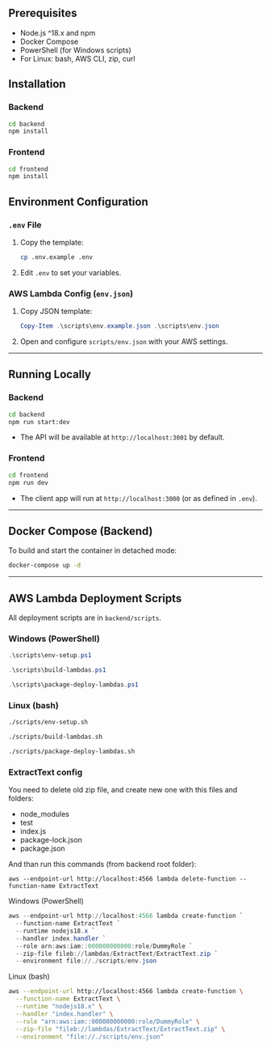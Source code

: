 ## Prerequisites

* Node.js ^18.x and npm
* Docker Compose
* PowerShell (for Windows scripts)
* For Linux: bash, AWS CLI, zip, curl

## Installation

### Backend

```bash
cd backend
npm install
```

### Frontend

```bash
cd frontend
npm install
```

## Environment Configuration

### `.env` File

1. Copy the template:

   ```bash
   cp .env.example .env
   ```
2. Edit `.env` to set your variables.

### AWS Lambda Config (`env.json`)

1. Copy JSON template:

   ```powershell
   Copy-Item .\scripts\env.example.json .\scripts\env.json
   ```
2. Open and configure `scripts/env.json` with your AWS settings.

---

## Running Locally

### Backend

```bash
cd backend
npm run start:dev
```

* The API will be available at `http://localhost:3001` by default.

### Frontend

```bash
cd frontend
npm run dev
```

* The client app will run at `http://localhost:3000` (or as defined in `.env`).

---

## Docker Compose (Backend)

To build and start the container in detached mode:

```bash
docker-compose up -d
```

---

## AWS Lambda Deployment Scripts

All deployment scripts are in `backend/scripts`.

### Windows (PowerShell)

```powershell
.\scripts\env-setup.ps1

.\scripts\build-lambdas.ps1

.\scripts\package-deploy-lambdas.ps1
```

### Linux (bash)

```bash
./scripts/env-setup.sh

./scripts/build-lambdas.sh

./scripts/package-deploy-lambdas.sh
```

### ExtractText config

You need to delete old zip file, and create new one with this files and folders:
- node_modules
- test
- index.js
- package-lock.json
- package.json

And than run this commands (from backend root folder):

```
aws --endpoint-url http://localhost:4566 lambda delete-function --function-name ExtractText
```

Windows (PowerShell)
```powershell
aws --endpoint-url http://localhost:4566 lambda create-function `
  --function-name ExtractText `
  --runtime nodejs18.x `
  --handler index.handler `
  --role arn:aws:iam::000000000000:role/DummyRole `
  --zip-file fileb://lambdas/ExtractText/ExtractText.zip `
  --environment file://./scripts/env.json
```

Linux (bash)
```bash
aws --endpoint-url http://localhost:4566 lambda create-function \
  --function-name ExtractText \
  --runtime "nodejs18.x" \
  --handler "index.handler" \
  --role "arn:aws:iam::000000000000:role/DummyRole" \
  --zip-file "fileb://lambdas/ExtractText/ExtractText.zip" \
  --environment "file://./scripts/env.json"
```